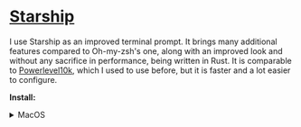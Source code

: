 # [Starship](https://starship.rs/)

I use Starship as an improved terminal prompt. It brings many additional features compared to
Oh-my-zsh's one, along with an improved look and without any sacrifice in performance, being written
in Rust. It is comparable to [Powerlevel10k](https://github.com/romkatv/powerlevel10k), which I used
to use before, but it is faster and a lot easier to configure.

**Install:**

<details>
<summary>MacOS</summary>

```shell
brew install starship
```

</details>
